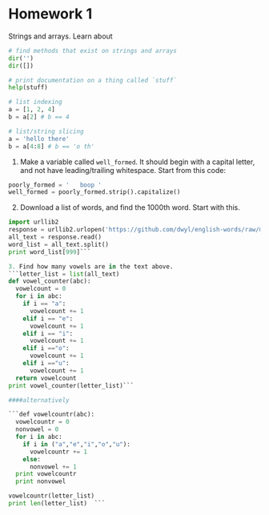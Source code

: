 # Homework 1
Strings and arrays. Learn about
```py
# find methods that exist on strings and arrays
dir('')
dir([])

# print documentation on a thing called `stuff`
help(stuff)

# list indexing
a = [1, 2, 4]
b = a[2] # b == 4

# list/string slicing
a = 'hello there'
b = a[4:8] # b == 'o th'
```

1. Make a variable called `well_formed`. It should begin with a capital letter, and not have leading/trailing whitespace. Start from this code:
```py
poorly_formed = '   boop '
well_formed = poorly_formed.strip().capitalize()
```

2. Download a list of words, and find the 1000th word. Start with this.
```py
import urllib2
response = urllib2.urlopen('https://github.com/dwyl/english-words/raw/master/words.txt')
all_text = response.read()
word_list = all_text.split()
print word_list[999]```

3. Find how many vowels are in the text above.
```letter_list = list(all_text)
def vowel_counter(abc):
  vowelcount = 0
  for i in abc:
    if i == "a":
      vowelcount += 1
    elif i == "e":
      vowelcount += 1
    elif i == "i":
      vowelcount += 1
    elif i =="o":
      vowelcount += 1
    elif i =="u":
      vowelcount += 1
  return vowelcount
print vowel_counter(letter_list)```

####alternatively

```def vowelcountr(abc):
  vowelcountr = 0
  nonvowel = 0
  for i in abc:
    if i in ("a","e","i","o","u"):
      vowelcountr += 1
    else:
      nonvowel += 1
  print vowelcountr
  print nonvowel

vowelcountr(letter_list)
print len(letter_list)  ```
